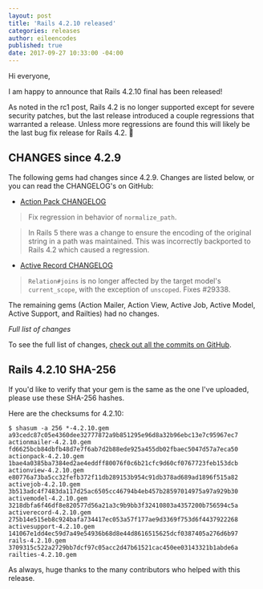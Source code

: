 ```yaml
---
layout: post
title: 'Rails 4.2.10 released'
categories: releases
author: eileencodes
published: true
date: 2017-09-27 10:33:00 -04:00
---
```


Hi everyone,

I am happy to announce that Rails 4.2.10 final has been released!

As noted in the rc1 post, Rails 4.2 is no longer supported except for severe security patches, but the last release introduced a couple regressions that warranted a release. Unless more regressions are found this will likely be the last bug fix release for Rails 4.2. :champagne:

## CHANGES since 4.2.9

The following gems had changes since 4.2.9. Changes are listed below, or you can read the CHANGELOG's on GitHub:

* [Action Pack CHANGELOG](https://github.com/rails/rails/blob/v4.2.10/actionpack/CHANGELOG.md)

> Fix regression in behavior of `normalize_path`.

> In Rails 5 there was a change to ensure the encoding of the original string
in a path was maintained. This was incorrectly backported to Rails 4.2 which
caused a regression.

* [Active Record CHANGELOG](https://github.com/rails/rails/blob/v4.2.10/activerecord/CHANGELOG.md)

> `Relation#joins` is no longer affected by the target model's
`current_scope`, with the exception of `unscoped`. Fixes #29338.

The remaining gems (Action Mailer, Action View, Active Job, Active Model, Active Support, and Railties) had no changes.

*Full list of changes*

To see the full list of changes, [check out all the commits on
GitHub](https://github.com/rails/rails/compare/v4.2.9...v4.2.10).

## Rails 4.2.10 SHA-256

If you'd like to verify that your gem is the same as the one I've uploaded,
please use these SHA-256 hashes.

Here are the checksums for 4.2.10:

```
$ shasum -a 256 *-4.2.10.gem
a93cedc87c05e4360dee32777872a9b851295e96d8a32b96ebc13e7c95967ec7  actionmailer-4.2.10.gem
fd6625bcb84dbfb48d7e7f6ab7d2b88ede925a455db02fbaec5047d57a7eca50  actionpack-4.2.10.gem
1bae4a0385ba7384ed2ae4eddff80076f0c6b21cfc9d60cf0767723feb153dcb  actionview-4.2.10.gem
e80776a73ba5cc32fefb372f11db289153b954c91db378ad689ad1896f515a82  activejob-4.2.10.gem
3b513adc4f7483da117d25ac6505cc46794b4eb457b28597014975a97a929b30  activemodel-4.2.10.gem
3218dbfa6f46df8e820577d56a21a3c9b9bb3f32410803a4357200b756594c5a  activerecord-4.2.10.gem
275b14e515eb8c924bafa734417ec053a57f177ae9d3369f753d6f4437922268  activesupport-4.2.10.gem
141067e1dd4ec59d7a49e54936b68d8e44d8616515625dcf0387405a276d6b97  rails-4.2.10.gem
3709315c522a2729bb7dcf97c05acc2d47b61521cac450ee03143321b1abde6a  railties-4.2.10.gem
```

As always, huge thanks to the many contributors who helped with this release.
